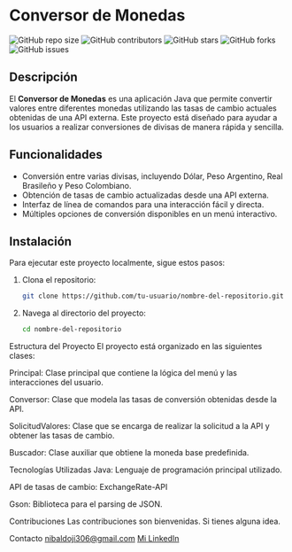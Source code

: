 # Conversor de Monedas 
![GitHub repo size](https://img.shields.io/github/repo-size/xNitox/ConversorDeMonedas) 
![GitHub contributors](https://img.shields.io/github/contributors/xNitox/ConversorDeMonedas) 
![GitHub stars](https://img.shields.io/github/stars/xNitox/ConversorDeMonedas?style=social) 
![GitHub forks](https://img.shields.io/github/forks/xNitox/ConversorDeMonedas?style=social) 
![GitHub issues](https://img.shields.io/github/issues/xNitox/ConversorDeMonedas)
## Descripción

El **Conversor de Monedas** es una aplicación Java que permite convertir valores entre diferentes monedas utilizando las tasas de cambio actuales obtenidas de una API externa. Este proyecto está diseñado para ayudar a los usuarios a realizar conversiones de divisas de manera rápida y sencilla.

## Funcionalidades

- Conversión entre varias divisas, incluyendo Dólar, Peso Argentino, Real Brasileño y Peso Colombiano.
- Obtención de tasas de cambio actualizadas desde una API externa.
- Interfaz de línea de comandos para una interacción fácil y directa.
- Múltiples opciones de conversión disponibles en un menú interactivo.

## Instalación

Para ejecutar este proyecto localmente, sigue estos pasos:

1. Clona el repositorio:
    ```sh
    git clone https://github.com/tu-usuario/nombre-del-repositorio.git
    ```
2. Navega al directorio del proyecto:
    ```sh
    cd nombre-del-repositorio
    ```


Estructura del Proyecto
El proyecto está organizado en las siguientes clases:

Principal: Clase principal que contiene la lógica del menú y las interacciones del usuario.

Conversor: Clase que modela las tasas de conversión obtenidas desde la API.

SolicitudValores: Clase que se encarga de realizar la solicitud a la API y obtener las tasas de cambio.

Buscador: Clase auxiliar que obtiene la moneda base predefinida.

Tecnologías Utilizadas
Java: Lenguaje de programación principal utilizado.

API de tasas de cambio: ExchangeRate-API

Gson: Biblioteca para el parsing de JSON.

Contribuciones
Las contribuciones son bienvenidas. Si tienes alguna idea.


Contacto
[nibaldoji306@gmail.com](mailto:tu-email@example.com)
[Mi LinkedIn](https://www.linkedin.com/in/nibaldocontreras/)
